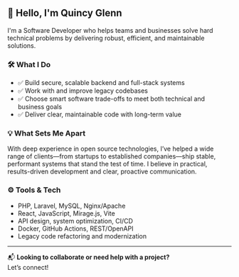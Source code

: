 ## 👋 Hello, I'm Quincy Glenn

I'm a Software Developer who helps teams and businesses solve hard technical problems by delivering robust, efficient, and maintainable solutions.

### 🛠️ What I Do
- ✅ Build secure, scalable backend and full-stack systems
- ✅ Work with and improve legacy codebases
- ✅ Choose smart software trade-offs to meet both technical and business goals
- ✅ Deliver clear, maintainable code with long-term value

### 💡 What Sets Me Apart
With deep experience in open source technologies, I’ve helped a wide range of clients—from startups to established companies—ship stable, performant systems that stand the test of time. I believe in practical, results-driven development and clear, proactive communication.

### ⚙️ Tools & Tech
- PHP, Laravel, MySQL, Nginx/Apache
- React, JavaScript, Mirage.js, Vite
- API design, system optimization, CI/CD
- Docker, GitHub Actions, REST/OpenAPI
- Legacy code refactoring and modernization

---

📬 **Looking to collaborate or need help with a project?**  
Let’s connect!
